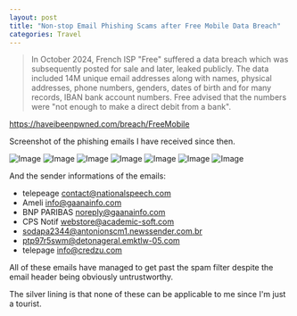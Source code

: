 ```yaml
---
layout: post
title: "Non-stop Email Phishing Scams after Free Mobile Data Breach"
categories: Travel
---
```


> In October 2024, French ISP "Free" suffered a data breach which was subsequently posted for sale and later, leaked publicly. The data included 14M unique email addresses along with names, physical addresses, phone numbers, genders, dates of birth and for many records, IBAN bank account numbers. Free advised that the numbers were "not enough to make a direct debit from a bank".

https://haveibeenpwned.com/breach/FreeMobile

Screenshot of the phishing emails I have received since then.

![Image](https://github.com/user-attachments/assets/66ef7c10-f1b1-4f86-82b2-5f772bc33a65)
![Image](https://github.com/user-attachments/assets/b280876c-b466-4b0c-b50b-c21b9ac40c63)
![Image](https://github.com/user-attachments/assets/a8828010-4780-4890-b04d-6c1e43bf5275)
![Image](https://github.com/user-attachments/assets/8090b463-aac6-4bd9-9a45-b87e1eb71be0)
![Image](https://github.com/user-attachments/assets/9410aa1f-7dd0-4371-9024-98a4d1adfddd)
![Image](https://github.com/user-attachments/assets/488c1bd7-2240-49a8-8f70-b33f6fcf9b5a)
![Image](https://github.com/user-attachments/assets/ea8f0334-da72-4643-b787-0337a2766329)

And the sender informations of the emails:
- telepeage contact@nationalspeech.com
- Ameli info@gaanainfo.com
- BNP PARIBAS noreply@gaanainfo.com
- CPS Notif webstore@academic-soft.com
- sodapa2344@antonionscm1.newssender.com.br
- ptp97r5swm@detonageral.emktlw-05.com
- telepage info@credzu.com

All of these emails have managed to get past the spam filter despite the email header being obviously untrustworthy.

The silver lining is that none of these can be applicable to me since I'm just a tourist.
